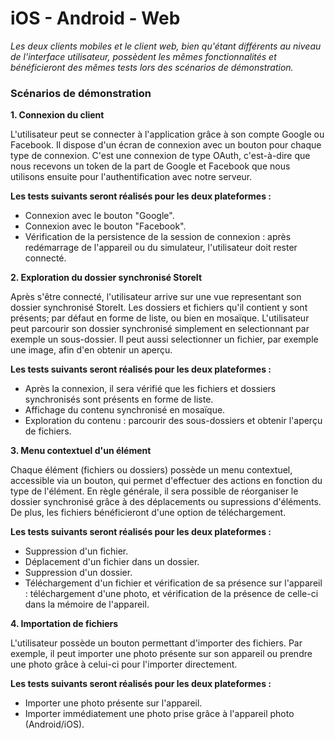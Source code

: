 # iOS - Android - Web

_Les deux clients mobiles et le client web, bien qu'étant différents au niveau de l'interface utilisateur, possèdent les mêmes fonctionnalités et bénéficieront des mêmes tests lors des scénarios de démonstration._

### Scénarios de démonstration

__1. Connexion du client__

L'utilisateur peut se connecter à l'application grâce à son compte Google ou Facebook. Il dispose d'un écran de connexion avec un bouton pour chaque type de connexion. C'est une connexion de type OAuth, c'est-à-dire que nous recevons un token de la part de Google et Facebook que nous utilisons ensuite pour l'authentification avec notre serveur.

__Les tests suivants seront réalisés pour les deux plateformes :__
- Connexion avec le bouton "Google".
- Connexion avec le bouton "Facebook".
- Vérification de la persistence de la session de connexion : après redémarrage de l'appareil ou du simulateur, l'utilisateur doit rester connecté.

__2. Exploration du dossier synchronisé StoreIt__

Après s'être connecté, l'utilisateur arrive sur une vue representant son dossier synchronisé StoreIt. Les dossiers et fichiers qu'il contient y sont présents; par défaut en forme de liste, ou bien en mosaïque. L'utilisateur peut parcourir son dossier synchronisé simplement en selectionnant par exemple un sous-dossier. Il peut aussi selectionner un fichier, par exemple une image, afin d'en obtenir un aperçu.

__Les tests suivants seront réalisés pour les deux plateformes :__
- Après la connexion, il sera vérifié que les fichiers et dossiers synchronisés sont présents en forme de liste.
- Affichage du contenu synchronisé en mosaïque.
- Exploration du contenu : parcourir des sous-dossiers et obtenir l'aperçu de fichiers.

__3. Menu contextuel d'un élément__

Chaque élément (fichiers ou dossiers) possède un menu contextuel, accessible via un bouton, qui permet d'effectuer des actions en fonction du type de l'élément. En règle générale, il sera possible de réorganiser le dossier synchronisé grâce à des déplacements ou supressions d'éléments. De plus, les fichiers bénéficieront d'une option de téléchargement.

__Les tests suivants seront réalisés pour les deux plateformes :__
- Suppression d'un fichier.
- Déplacement d'un fichier dans un dossier.
- Suppression d'un dossier.
- Téléchargement d'un fichier et vérification de sa présence sur l'appareil : téléchargement d'une photo, et vérification de la présence de celle-ci dans la mémoire de l'appareil.

__4. Importation de fichiers__

L'utilisateur possède un bouton permettant d'importer des fichiers. Par exemple, il peut importer une photo présente sur son appareil ou prendre une photo grâce à celui-ci pour l'importer directement.

__Les tests suivants seront réalisés pour les deux plateformes :__
- Importer une photo présente sur l'appareil.
- Importer immédiatement une photo prise grâce à l'appareil photo (Android/iOS).
